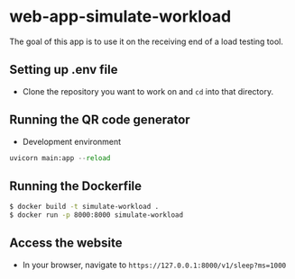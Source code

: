 # web-app-simulate-workload
The goal of this app is to use it on the receiving end of a load testing tool. 

## Setting up .env file

- Clone the repository you want to work on and ```cd``` into that directory.
  
## Running the QR code generator

- Development environment

```python
uvicorn main:app --reload
```

## Running the Dockerfile

```bash
$ docker build -t simulate-workload .
$ docker run -p 8000:8000 simulate-workload
```

## Access the website

- In your browser, navigate to ```https://127.0.0.1:8000/v1/sleep?ms=1000```
